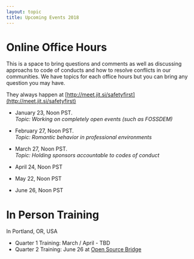 ```yaml
---
layout: topic
title: Upcoming Events 2018
---
```


# Online Office Hours

This is a space to bring questions and comments as well as discussing approachs to code of conducts and how to resolve conflicts in our communities. We have topics for each office hours but you can bring any question you may have.

They always happen at [http://meet.jit.si/safetyfirst](http://meet.jit.si/safetyfirst)

* January 23, Noon PST. <br>
  *Topic: Working on completely open events (such as FOSSDEM)*

* February 27, Noon PST. <br>
  *Topic: Romantic behavior in professional environments*

* March 27, Noon PST.<br>
  *Topic: Holding sponsors accountable to codes of conduct*

* April 24, Noon PST
* May 22, Noon PST
* June 26, Noon PST

# In Person Training

In Portland, OR, USA

* Quarter 1 Training: March / April - TBD
* Quarter 2 Training: June 26 at [Open Source Bridge](http://opensourcebridge.org/)
